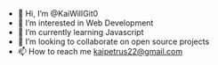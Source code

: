 - 👋 Hi, I’m @KaiWillGit0
- 👀 I’m interested in Web Development
- 🌱 I’m currently learning Javascript
- 💞️ I’m looking to collaborate on open source projects
- 📫 How to reach me kaipetrus22@gmail.com

<!---
KaiWillGit0/KaiWillGit0 is a ✨ special ✨ repository because its `README.md` (this file) appears on your GitHub profile.
You can click the Preview link to take a look at your changes.
--->
